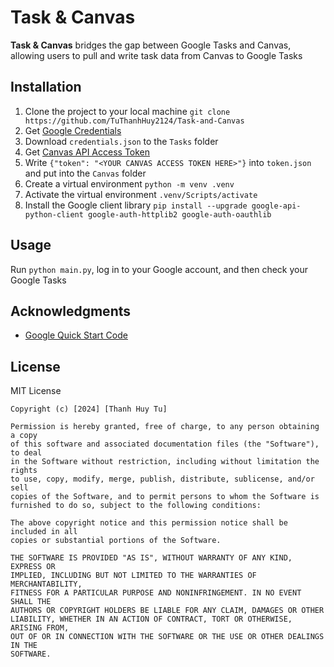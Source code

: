 # Task & Canvas

**Task & Canvas** bridges the gap between Google Tasks and Canvas, allowing users to pull and write task data from Canvas to Google Tasks

## Installation

1. Clone the project to your local machine ```git clone https://github.com/TuThanhHuy2124/Task-and-Canvas```
2. Get [Google Credentials](https://developers.google.com/tasks/quickstart/python#authorize_credentials_for_a_desktop_application)
3. Download ```credentials.json``` to the ```Tasks``` folder
4. Get [Canvas API Access Token](https://community.canvaslms.com/t5/Admin-Guide/How-do-I-manage-API-access-tokens-as-an-admin/ta-p/89)
5. Write ```{"token": "<YOUR CANVAS ACCESS TOKEN HERE>"}``` into ```token.json``` and put into the ```Canvas``` folder
6. Create a virtual environment ```python -m venv .venv```
7. Activate the virtual environment ```.venv/Scripts/activate```
8. Install the Google client library ```pip install --upgrade google-api-python-client google-auth-httplib2 google-auth-oauthlib```

## Usage

Run ```python main.py```, log in to your Google account, and then check your Google Tasks

## Acknowledgments

* [Google Quick Start Code](https://github.com/googleworkspace/python-samples/blob/main/tasks/quickstart/quickstart.py)

## License

MIT License

    Copyright (c) [2024] [Thanh Huy Tu]
  
    Permission is hereby granted, free of charge, to any person obtaining a copy
    of this software and associated documentation files (the "Software"), to deal
    in the Software without restriction, including without limitation the rights
    to use, copy, modify, merge, publish, distribute, sublicense, and/or sell
    copies of the Software, and to permit persons to whom the Software is
    furnished to do so, subject to the following conditions:
    
    The above copyright notice and this permission notice shall be included in all
    copies or substantial portions of the Software.
    
    THE SOFTWARE IS PROVIDED "AS IS", WITHOUT WARRANTY OF ANY KIND, EXPRESS OR
    IMPLIED, INCLUDING BUT NOT LIMITED TO THE WARRANTIES OF MERCHANTABILITY,
    FITNESS FOR A PARTICULAR PURPOSE AND NONINFRINGEMENT. IN NO EVENT SHALL THE
    AUTHORS OR COPYRIGHT HOLDERS BE LIABLE FOR ANY CLAIM, DAMAGES OR OTHER
    LIABILITY, WHETHER IN AN ACTION OF CONTRACT, TORT OR OTHERWISE, ARISING FROM,
    OUT OF OR IN CONNECTION WITH THE SOFTWARE OR THE USE OR OTHER DEALINGS IN THE
    SOFTWARE.

